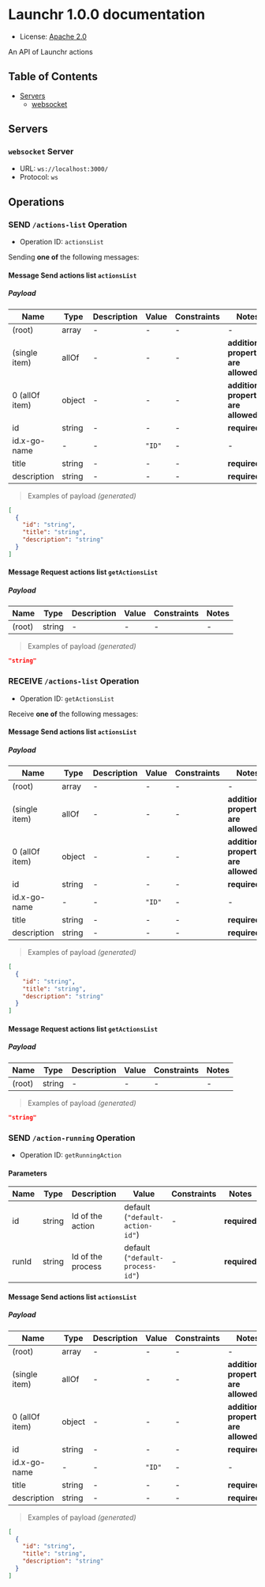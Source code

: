 # Launchr 1.0.0 documentation

* License: [Apache 2.0](https://www.apache.org/licenses/LICENSE-2.0.html)

An API of Launchr actions

## Table of Contents

* [Servers](#servers)
  * [websocket](#websocket-server)

## Servers

### `websocket` Server

* URL: `ws://localhost:3000/`
* Protocol: `ws`



## Operations

### SEND `/actions-list` Operation

* Operation ID: `actionsList`

Sending **one of** the following messages:

#### Message Send actions list `actionsList`

##### Payload

| Name | Type | Description | Value | Constraints | Notes |
|---|---|---|---|---|---|
| (root) | array<allOf> | - | - | - | - |
| (single item) | allOf | - | - | - | **additional properties are allowed** |
| 0 (allOf item) | object | - | - | - | **additional properties are allowed** |
| id | string | - | - | - | **required** |
| id.x-go-name | - | - | `"ID"` | - | - |
| title | string | - | - | - | **required** |
| description | string | - | - | - | **required** |

> Examples of payload _(generated)_

```json
[
  {
    "id": "string",
    "title": "string",
    "description": "string"
  }
]
```


#### Message Request actions list `getActionsList`

##### Payload

| Name | Type | Description | Value | Constraints | Notes |
|---|---|---|---|---|---|
| (root) | string | - | - | - | - |

> Examples of payload _(generated)_

```json
"string"
```



### RECEIVE `/actions-list` Operation

* Operation ID: `getActionsList`

Receive **one of** the following messages:

#### Message Send actions list `actionsList`

##### Payload

| Name | Type | Description | Value | Constraints | Notes |
|---|---|---|---|---|---|
| (root) | array<allOf> | - | - | - | - |
| (single item) | allOf | - | - | - | **additional properties are allowed** |
| 0 (allOf item) | object | - | - | - | **additional properties are allowed** |
| id | string | - | - | - | **required** |
| id.x-go-name | - | - | `"ID"` | - | - |
| title | string | - | - | - | **required** |
| description | string | - | - | - | **required** |

> Examples of payload _(generated)_

```json
[
  {
    "id": "string",
    "title": "string",
    "description": "string"
  }
]
```


#### Message Request actions list `getActionsList`

##### Payload

| Name | Type | Description | Value | Constraints | Notes |
|---|---|---|---|---|---|
| (root) | string | - | - | - | - |

> Examples of payload _(generated)_

```json
"string"
```



### SEND `/action-running` Operation

* Operation ID: `getRunningAction`

#### Parameters

| Name | Type | Description | Value | Constraints | Notes |
|---|---|---|---|---|---|
| id | string | Id of the action | default (`"default-action-id"`) | - | **required** |
| runId | string | Id of the process | default (`"default-process-id"`) | - | **required** |


#### Message Send actions list `actionsList`

##### Payload

| Name | Type | Description | Value | Constraints | Notes |
|---|---|---|---|---|---|
| (root) | array<allOf> | - | - | - | - |
| (single item) | allOf | - | - | - | **additional properties are allowed** |
| 0 (allOf item) | object | - | - | - | **additional properties are allowed** |
| id | string | - | - | - | **required** |
| id.x-go-name | - | - | `"ID"` | - | - |
| title | string | - | - | - | **required** |
| description | string | - | - | - | **required** |

> Examples of payload _(generated)_

```json
[
  {
    "id": "string",
    "title": "string",
    "description": "string"
  }
]
```



